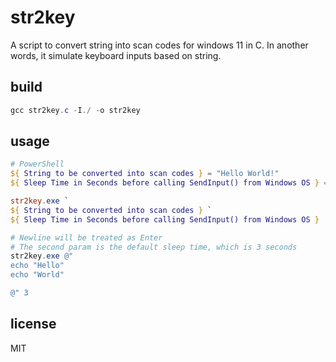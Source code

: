 # str2key
A script to convert string into scan codes for windows 11 in C.
In another words, it simulate keyboard inputs based on string.

## build
```PowerShell
gcc str2key.c -I./ -o str2key
```

## usage
```PowerShell
# PowerShell
${ String to be converted into scan codes } = "Hello World!"
${ Sleep Time in Seconds before calling SendInput() from Windows OS } = 3

str2key.exe `
${ String to be converted into scan codes } `
${ Sleep Time in Seconds before calling SendInput() from Windows OS }

# Newline will be treated as Enter
# The second param is the default sleep time, which is 3 seconds
str2key.exe @"
echo "Hello"
echo "World"

@" 3
```

## license
MIT

